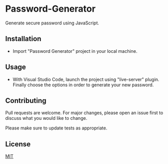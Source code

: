 
# Password-Generator

Generate secure password using JavaScript.

## Installation

- Import "Password Generator" project in your local machine.

## Usage

- With Visual Studio Code, launch the project using "live-server" plugin. Finally choose the options in order to generate your new password.

## Contributing

Pull requests are welcome. For major changes, please open an issue first to discuss what you would like to change.

Please make sure to update tests as appropriate.

## License

[MIT](https://choosealicense.com/licenses/mit/)
